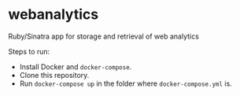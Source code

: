 # webanalytics
Ruby/Sinatra app for storage and retrieval of web analytics

Steps to run:
 + Install Docker and <code>docker-compose</code>.
 + Clone this repository.
 + Run <code>docker-compose up</code> in the folder where <code>docker-compose.yml</code> is.
